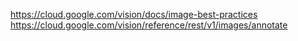 https://cloud.google.com/vision/docs/image-best-practices
https://cloud.google.com/vision/reference/rest/v1/images/annotate